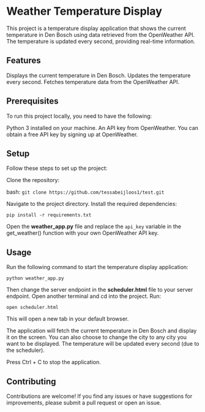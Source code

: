 # Weather Temperature Display

This project is a temperature display application that shows the current temperature in Den Bosch using data retrieved from the OpenWeather API. The temperature is updated every second, providing real-time information.

## Features
Displays the current temperature in Den Bosch.
Updates the temperature every second.
Fetches temperature data from the OpenWeather API.
## Prerequisites
To run this project locally, you need to have the following:

Python 3 installed on your machine.
An API key from OpenWeather. You can obtain a free API key by signing up at OpenWeather.
## Setup
Follow these steps to set up the project:

Clone the repository:

bash:  ` git clone https://github.com/tessabeijloos1/test.git `

Navigate to the project directory. Install the required dependencies:


` pip install -r requirements.txt `


Open the **weather_app.py** file and replace the `api_key` variable in the get_weather() function with your own OpenWeather API key.


## Usage
Run the following command to start the temperature display application:

` python weather_app.py `

Then change the server endpoint in the **scheduler.html** file to your server endpoint.
Open another terminal and cd into the project. Run: 

` open scheduler.html ` 

This will open a new tab in your default browser.

The application will fetch the current temperature in Den Bosch and display it on the screen. You can also choose to change the city to any city you want to be displayed. The temperature will be updated every second (due to the scheduler).

Press Ctrl + C to stop the application.

## Contributing
Contributions are welcome! If you find any issues or have suggestions for improvements, please submit a pull request or open an issue.
